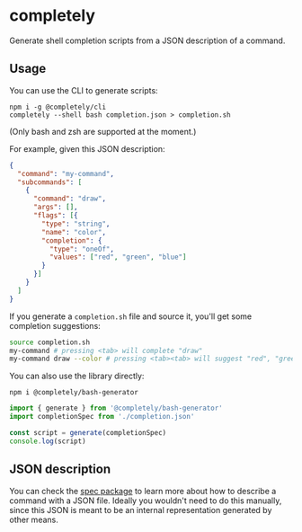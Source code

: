 # completely

Generate shell completion scripts from a JSON description of a command.

## Usage

You can use the CLI to generate scripts:

```
npm i -g @completely/cli
completely --shell bash completion.json > completion.sh
```

(Only bash and zsh are supported at the moment.)

For example, given this JSON description:

```json
{
  "command": "my-command",
  "subcommands": [
    {
      "command": "draw",
      "args": [],
      "flags": [{
        "type": "string",
        "name": "color",
        "completion": {
          "type": "oneOf",
          "values": ["red", "green", "blue"]
        }
      }]
    }
  ]
}
```

If you generate a `completion.sh` file and source it, you'll get some completion suggestions:

```bash
source completion.sh
my-command # pressing <tab> will complete "draw"
my-command draw --color # pressing <tab><tab> will suggest "red", "green" and "blue"
```

You can also use the library directly:

```
npm i @completely/bash-generator
```

```typescript
import { generate } from '@completely/bash-generator'
import completionSpec from './completion.json'

const script = generate(completionSpec)
console.log(script)
```

## JSON description

You can check the [spec package](packages/spec) to learn more about how to describe a command with a JSON file. Ideally you wouldn't need to do this manually, since this JSON is meant to be an internal representation generated by other means.
